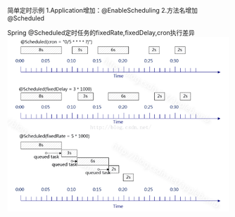 简单定时示例
1.Application增加：@EnableScheduling
2.方法名增加@Scheduled

Spring @Scheduled定时任务的fixedRate,fixedDelay,cron执行差异
![fixedRate,fixedDelay,cron差异](https://github.com/kongdou/Spring-Cloud/blob/master/imgs/scheduled.png)
